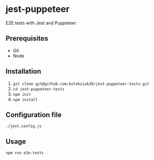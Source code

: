 # jest-puppeteer
E2E tests with Jest and Puppeteer

## Prerequisites

- Git
- Node

## Installation

1. `git clone git@github.com:koleksiuk20/jest-puppeteer-tests.git`
2. `cd jest-puppeteer-tests`
3. `npm init`
4. `npm install`

## Configuration file

`./jest.config.js`

## Usage

`npm run e2e-tests`
